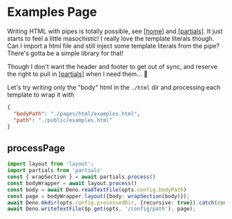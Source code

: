 # Examples Page

Writing HTML with pipes is totally possible, see [[home]] and [[partials]]. It just starts to feel a little masochistic! I really love the template literals though. Can I import a html file and still inject some template literals from the pipe? There's gotta be a simple library for that!

Though I don't want the header and footer to get out of sync, and reserve the right to pull in [[partials]] when I need them... 🤯

Let's try writing only the "body" html in the `./html` dir and processing each template to wrap it with

```json
{
  "bodyPath": "./pages/html/examples.html",
  "path": "./public/examples.html"
}
```

## processPage
```ts
import layout from 'layout';
import partials from 'partials'
const { wrapSection } = await partials.process()
const bodyWrapper = await layout.process()
const body = await Deno.readTextFile(opts.config.bodyPath)
const page = bodyWrapper.layout({body: wrapSection(body)});
await Deno.mkdir(opts.config.processedDir, {recursive: true}).catch(console.error)
await Deno.writeTextFile($p.get(opts, '/config/path'), page);
```


[//begin]: # "Autogenerated link references for markdown compatibility"
[home]: home.md "Home Page"
[partials]: partials.md "Partial HTML"
[//end]: # "Autogenerated link references"


[//begin]: # "Autogenerated link references for markdown compatibility"
[home]: home.md "Home Page"
[partials]: partials.md "Partial HTML"
[//end]: # "Autogenerated link references"